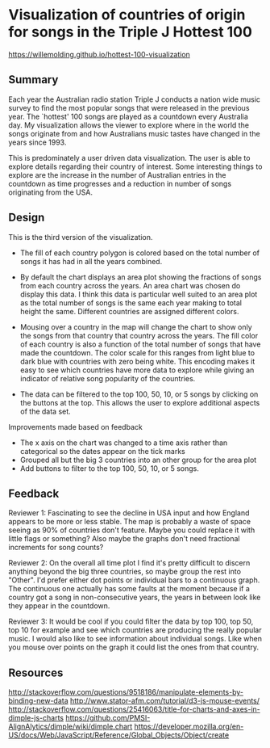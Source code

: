 # Visualization of countries of origin for songs in the Triple J Hottest 100

https://willemolding.github.io/hottest-100-visualization

## Summary
Each year the Australian radio station Triple J conducts a nation wide music survey to find the most popular songs that were released in the previous year. The `hottest' 100 songs are played as a countdown every Australia day. My visualization allows the viewer to explore where in the world the songs originate from and how Australians music tastes have changed in the years since 1993.

This is predominately a user driven data visualization. The user is able to explore details regarding their country of interest. Some interesting things to explore are the increase in the number of Australian entries in the countdown as time progresses and a reduction in number of songs originating from the USA.

## Design
This is the third version of the visualization. 

- The fill of each country polygon is colored based on the total number of songs it has had in all the years combined. 

- By default the chart displays an area plot showing the fractions of songs from each country across the years. An area chart was chosen do display this data. I think this data is particular well suited to an area plot as the total number of songs is the same each year making to total height the same. Different countries are assigned different colors. 

- Mousing over a country in the map will change the chart to show only the songs from that country that country across the years. The fill color of each country is also a function of the total number of songs that have made the countdown. The color scale for this ranges from light blue to dark blue with countries with zero being white. This encoding makes it easy to see which countries have more data to explore while giving an indicator of relative song popularity of the countries. 

- The data can be filtered to the top 100, 50, 10, or 5 songs by clicking on the buttons at the top. This allows the user to explore additional aspects of the data set.

Improvements made based on feedback

- The x axis on the chart was changed to a time axis rather than categorical so the dates appear on the tick marks
- Grouped all but the big 3 countries into an other group for the area plot
- Add buttons to filter to the top 100, 50, 10, or 5 songs.

## Feedback
Reviewer 1:
Fascinating to see the decline in USA input and how England appears to be more or less stable. The map is probably a waste of space seeing as 90% of countries don't feature. Maybe you could replace it with little flags or something? Also maybe the graphs don't need fractional increments for song counts?

Reviewer 2:
On the overall all time plot I find it's pretty difficult to discern anything beyond the big three countries, so maybe group the rest into "Other". I'd prefer either dot points or individual bars to a continuous graph. The continuous one actually has some faults at the moment because if a country got a song in non-consecutive years, the years in between look like they appear in the countdown.

Reviewer 3:
It would be cool if you could filter the data by top 100, top 50, top 10 for example and see which countries are producing the really popular music. I would also like to see information about individual songs. Like when you mouse over points on the graph it could list the ones from that country.

## Resources
http://stackoverflow.com/questions/9518186/manipulate-elements-by-binding-new-data
http://www.stator-afm.com/tutorial/d3-js-mouse-events/
http://stackoverflow.com/questions/25416063/title-for-charts-and-axes-in-dimple-js-charts
https://github.com/PMSI-AlignAlytics/dimple/wiki/dimple.chart
https://developer.mozilla.org/en-US/docs/Web/JavaScript/Reference/Global_Objects/Object/create

